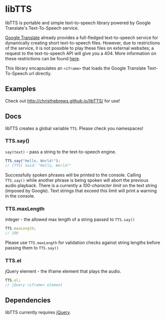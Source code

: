 libTTS
======

libTTS is portable and simple text-to-speech library powered by Google Translate's Text-To-Speech service.

[Google Translate](http://translate.google.com/) already provides a full-fledged text-to-speech service for dynamically creating short text-to-speech files.  However, due to restrictions of the service, it is not possible to play these files on external websites; a request to the text-to-speech API will give you a 404.  More information on these restrictions can be found [here](http://stackoverflow.com/questions/12883330/request-to-google-text-to-speech-api).

This library encapsulates an `<iframe>` that loads the Google Translate Text-To-Speech url directly.

Examples
--------

Check out http://christhebrews.github.io/libTTS/ for use!

Docs
----

libTTS creates a global variable `TTS`.  Please check you namespaces!

### TTS.say()

`say(text)` - pass a string to the text-to-speech engine.

````javascript
TTS.say("Hello, World!");
// [TTS] Said: "Hello, World!"
````

Successfully spoken phrases will be printed to the console.  Calling `TTS.say()` while another phrase is being spoken will abort the previous audio playback.  There is a currently a *100-character limit* on the text string (imposed by Google).  Text strings that exceed this limit will print a warning in the console.

### TTS.maxLength

integer - the allowed max length of a string passed to `TTS.say()`

````javascript
TTS.maxLength;
// 100
````

Please use `TTS.maxLength` for validation checks against string lengths before passing them to `TTS.say()`

### TTS.el

jQuery element - the iframe element that plays the audio.

````javascript
TTS.el;
// jQuery <iframe> element
````


Dependencies
------------

libTTS currently requires [jQuery](http://jquery.com/).